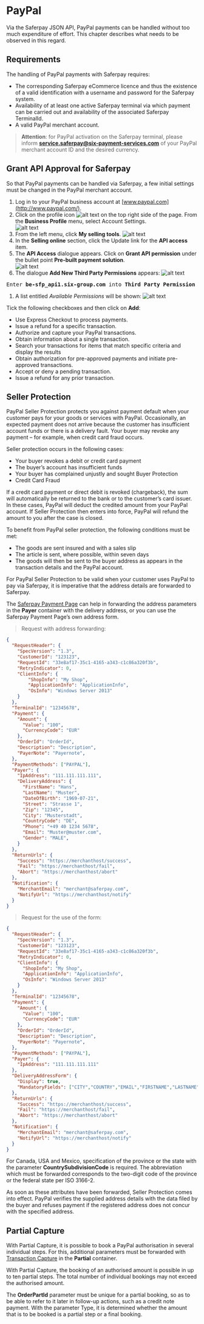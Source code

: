 # PayPal

Via the Saferpay JSON API, PayPal payments can be handled without too much expenditure of effort. This chapter describes what needs to be observed in this regard.

## <a name="ppal-requirement"></a> Requirements

The handling of PayPal payments with Saferpay requires:

* The corresponding Saferpay eCommerce licence and thus the existence of a valid identification with a username and password for the Saferpay system.
* Availability of at least one active Saferpay terminal via which payment can be carried out and availability of the associated Saferpay TerminalId.
* A valid PayPal merchant account.
>
>    <i class="glyphicon glyphicon-hand-right"></i> **Attention**: for PayPal activation on the Saferpay terminal, please inform **service.saferpay@six-payment-services.com** of your PayPal merchant account ID and the desired currency.
>

## <a name="api-access"></a> Grant API Approval for Saferpay

So that PayPal payments can be handled via Saferpay, a few initial settings must be changed in the PayPal merchant account.

1. Log in to your PayPal business account at [www.paypal.com](http://www.paypal.com/).
1. Click on the profile icon ![alt text](https://raw.githubusercontent.com/saferpay/sndbx/master/images/paypal_icon.png "Profile") on the top right side of the page. From the **Business Profile** menu, select Account Settings.  
![alt text](https://raw.githubusercontent.com/saferpay/sndbx/master/images/paypal_business_profile.png "Select Account settings")
1. From the left menu, click **My selling tools**.
![alt text](https://raw.githubusercontent.com/saferpay/sndbx/master/images/paypal_my_selling_tools.png "My selling tools")
1. In the **Selling online** section, click the Update link for the **API access** item.
1. The **API Access** dialogue appears. Click on **Grant API permission** under the bullet point **Pre-built payment solution**.  
![alt text](https://raw.githubusercontent.com/saferpay/sndbx/master/images/paypal_grant_api_permission.png "API Access")
1. The dialogue **Add New Third Party Permissions** appears:
![alt text](https://raw.githubusercontent.com/saferpay/sndbx/master/images/paypal_add_3rd_party_permission.png "3rd Party permission")
<pre>
Enter <b>be-sfp_api1.six-group.com</b> into <b>Third Party Permission Username</b> box. Click on <b>Lookup</b>.
</pre>
1. A list entitled *Available Permissions* will be shown:
![alt text](https://raw.githubusercontent.com/saferpay/sndbx/master/images/paypal_available_permission.png "Available permissions")

<i class="glyphicon glyphicon-hand-right"></i> Tick the following checkboxes and then click on **Add**:
* Use Express Checkout to process payments.
* Issue a refund for a specific transaction.
* Authorize and capture your PayPal transactions.
* Obtain information about a single transaction.
* Search your transactions for items that match specific criteria and display the results
* Obtain authorization for pre-approved payments and initiate pre-approved transactions.
* Accept or deny a pending transaction.
* Issue a refund for any prior transaction.

## <a name="merchant-protection"></a> Seller Protection

PayPal Seller Protection protects you against payment default when your customer pays for your goods or services with PayPal. Occasionally, an expected payment does not arrive because the customer has insufficient account funds or there is a delivery fault. Your buyer may revoke any payment – for example, when credit card fraud occurs.

Seller protection occurs in the following cases:
*	Your buyer revokes a debit or credit card payment
*	The buyer’s account has insufficient funds
*	Your buyer has complained unjustly and sought Buyer Protection
*	Credit Card Fraud

If a credit card payment or direct debit is revoked (chargeback), the sum will automatically be returned to the bank or to the customer’s card issuer. In these cases, PayPal will deduct the credited amount from your PayPal account. If Seller Protection then enters into force, PayPal will refund the amount to you after the case is closed.

To benefit from PayPal seller protection, the following conditions must be met:
*	The goods are sent insured and with a sales slip
*	The article is sent, where possible, within seven days
*	The goods will then be sent to the buyer address as appears in the transaction details and the PayPal account.

For PayPal Seller Protection to be valid when your customer uses PayPal to pay via Saferpay, it is imperative that the address details are forwarded to Saferpay.

The [Saferpay Payment Page](https://saferpay.github.io/jsonapi/#ChapterPaymentPage) can help in forwarding the address parameters in the **Payer** container with the delivery address, or you can use the Saferpay Payment Page’s own address form.


>
>    <i class="glyphicon glyphicon-hand-right"></i> Request with address forwarding:
>
```json
{
  "RequestHeader": {
    "SpecVersion": "1.3", 
    "CustomerId": "123123", 
    "RequestId": "33e8af17-35c1-4165-a343-c1c86a320f3b", 
    "RetryIndicator": 0, 
    "ClientInfo": {
        "ShopInfo": "My Shop", 
        "ApplicationInfo": "ApplicationInfo", 
        "OsInfo": "Windows Server 2013"
    }
  }, 
  "TerminalId": "12345678", 
  "Payment": {
    "Amount": {
      "Value": "100", 
      "CurrencyCode": "EUR"
    }, 
    "OrderId": "OrderId", 
    "Description": "Description", 
    "PayerNote": "Payernote", 
  }, 
  "PaymentMethods": ["PAYPAL"], 
  "Payer": {
    "IpAddress": "111.111.111.111",
    "DeliveryAddress": {
      "FirstName": "Hans",
      "LastName": "Muster",
      "DateOfBirth": "1969-07-21",
      "Street": "Strasse 1",
      "Zip": "12345",
      "City": "Musterstadt",
      "CountryCode": "DE",
      "Phone": "+49 40 1234 5678",
      "Email": "Muster@muster.com",
      "Gender": "MALE",
    }
  }, 
  "ReturnUrls": {
    "Success": "https://merchanthost/success", 
    "Fail": "https://merchanthost/fail", 
    "Abort": "https://merchanthost/abort"
  }, 
  "Notification": {
    "MerchantEmail": "merchant@saferpay.com", 
    "NotifyUrl": "https://merchanthost/notify"
  }
}
```
>
>    <i class="glyphicon glyphicon-hand-right"></i> Request for the use of the form:
>
```json
{
  "RequestHeader": {
    "SpecVersion": "1.3", 
    "CustomerId": "123123", 
    "RequestId": "33e8af17-35c1-4165-a343-c1c86a320f3b", 
    "RetryIndicator": 0, 
    "ClientInfo": {
      "ShopInfo": "My Shop", 
      "ApplicationInfo": "ApplicationInfo", 
      "OsInfo": "Windows Server 2013"
    }
  }, 
  "TerminalId": "12345678", 
  "Payment": {
    "Amount": {
      "Value": "100", 
      "CurrencyCode": "EUR"
    }, 
    "OrderId": "OrderId", 
    "Description": "Description", 
    "PayerNote": "Payernote", 
  }, 
  "PaymentMethods": ["PAYPAL"], 
  "Payer": {
    "IpAddress": "111.111.111.111"
  },
  "DeliveryAddressForm": {
    "Display": true,
    "MandatoryFields": ["CITY","COUNTRY","EMAIL","FIRSTNAME","LASTNAME","PHONE","SALUTATION","STATE","STREET","ZIP"],
  },
  "ReturnUrls": {
    "Success": "https://merchanthost/success", 
    "Fail": "https://merchanthost/fail", 
    "Abort": "https://merchanthost/abort"
  }, 
  "Notification": {
    "MerchantEmail": "merchant@saferpay.com", 
    "NotifyUrl": "https://merchanthost/notify"
  }
}
```

For Canada, USA and Mexico, specification of the province or the state with the parameter **CountrySubdivisionCode** is required. The abbreviation which must be forwarded corresponds to the two-digit code of the province or the federal state per ISO 3166-2.

As soon as these attributes have been forwarded, Seller Protection comes into effect. PayPal verifies the supplied address details with the data filed by the buyer and refuses payment if the registered address does not concur with the specified address.

## <a name="partial-capture"></a> Partial Capture

With Partial Capture, it is possible to book a PayPal authorisation in several individual steps. For this, additional parameters must be forwarded with [Transaction Capture](https://saferpay.github.io/jsonapi/#Payment_v1_Transaction_Capture) in the **Partial** container.

With Partial Capture, the booking of an authorised amount is possible in up to ten partial steps. The total number of individual bookings may not exceed the authorised amount.

The **OrderPartId** parameter must be unique for a partial booking, so as to be able to refer to it later in follow-up actions, such as a credit note payment. 
With the parameter Type, it is determined whether the amount that is to be booked is a partial step or a final booking. 
